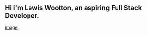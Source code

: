 ## Hi i'm Lewis Wootton, an aspiring Full Stack Developer.
          
[image](https://www.codewars.com/users/L-E-W-1-5/badges/large)
